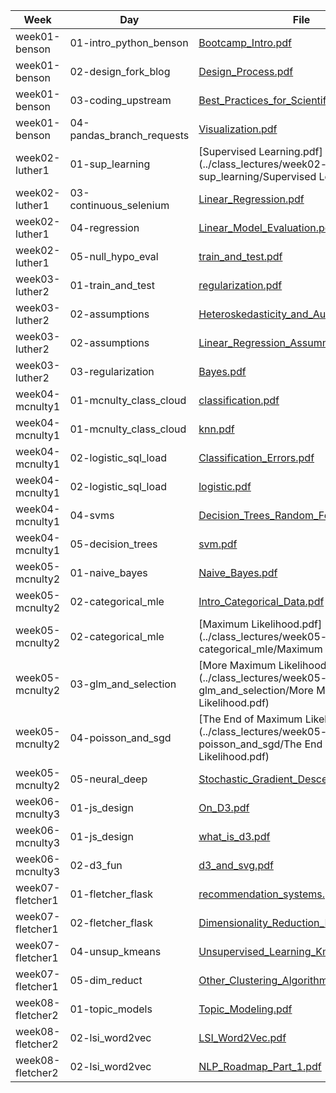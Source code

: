 | Week | Day | File | Line |
|------|-----|------|------|
| week01-benson | 01-intro_python_benson | [Bootcamp_Intro.pdf](../class_lectures/week01-benson/01-intro_python_benson/Bootcamp_Intro.pdf) | 1 |
| week01-benson | 02-design_fork_blog | [Design_Process.pdf](../class_lectures/week01-benson/02-design_fork_blog/Design_Process.pdf) | 2 |
| week01-benson | 03-coding_upstream | [Best_Practices_for_Scientific_Coding.pdf](../class_lectures/week01-benson/03-coding_upstream/Best_Practices_for_Scientific_Coding.pdf) | 3 |
| week01-benson | 04-pandas_branch_requests | [Visualization.pdf](../class_lectures/week01-benson/04-pandas_branch_requests/Visualization.pdf) | 4 |
| week02-luther1 | 01-sup_learning | [Supervised Learning.pdf](../class_lectures/week02-luther1/01-sup_learning/Supervised Learning.pdf) | 5 |
| week02-luther1 | 03-continuous_selenium | [Linear_Regression.pdf](../class_lectures/week02-luther1/03-continuous_selenium/Linear_Regression.pdf) | 6 |
| week02-luther1 | 04-regression | [Linear_Model_Evaluation.pdf](../class_lectures/week02-luther1/04-regression/Linear_Model_Evaluation.pdf) | 7 |
| week02-luther1 | 05-null_hypo_eval | [train_and_test.pdf](../class_lectures/week02-luther1/05-null_hypo_eval/train_and_test.pdf) | 8 |
| week03-luther2 | 01-train_and_test | [regularization.pdf](../class_lectures/week03-luther2/01-train_and_test/regularization.pdf) | 9 |
| week03-luther2 | 02-assumptions | [Heteroskedasticity_and_Autocorrelation.pdf](../class_lectures/week03-luther2/02-assumptions/Heteroskedasticity_and_Autocorrelation.pdf) | 10 |
| week03-luther2 | 02-assumptions | [Linear_Regression_Assummptions.pdf](../class_lectures/week03-luther2/02-assumptions/Linear_Regression_Assummptions.pdf) | 11 |
| week03-luther2 | 03-regularization | [Bayes.pdf](../class_lectures/week03-luther2/03-regularization/Bayes.pdf) | 12 |
| week04-mcnulty1 | 01-mcnulty_class_cloud | [classification.pdf](../class_lectures/week04-mcnulty1/01-mcnulty_class_cloud/classification.pdf) | 13 |
| week04-mcnulty1 | 01-mcnulty_class_cloud | [knn.pdf](../class_lectures/week04-mcnulty1/01-mcnulty_class_cloud/knn.pdf) | 14 |
| week04-mcnulty1 | 02-logistic_sql_load | [Classification_Errors.pdf](../class_lectures/week04-mcnulty1/02-logistic_sql_load/Classification_Errors.pdf) | 15 |
| week04-mcnulty1 | 02-logistic_sql_load | [logistic.pdf](../class_lectures/week04-mcnulty1/02-logistic_sql_load/logistic.pdf) | 16 |
| week04-mcnulty1 | 04-svms | [Decision_Trees_Random_Forest.pdf](../class_lectures/week04-mcnulty1/04-svms/Decision_Trees_Random_Forest.pdf) | 17 |
| week04-mcnulty1 | 05-decision_trees | [svm.pdf](../class_lectures/week04-mcnulty1/05-decision_trees/svm.pdf) | 18 |
| week05-mcnulty2 | 01-naive_bayes | [Naive_Bayes.pdf](../class_lectures/week05-mcnulty2/01-naive_bayes/Naive_Bayes.pdf) | 19 |
| week05-mcnulty2 | 02-categorical_mle | [Intro_Categorical_Data.pdf](../class_lectures/week05-mcnulty2/02-categorical_mle/Intro_Categorical_Data.pdf) | 20 |
| week05-mcnulty2 | 02-categorical_mle | [Maximum Likelihood.pdf](../class_lectures/week05-mcnulty2/02-categorical_mle/Maximum Likelihood.pdf) | 21 |
| week05-mcnulty2 | 03-glm_and_selection | [More Maximum Likelihood.pdf](../class_lectures/week05-mcnulty2/03-glm_and_selection/More Maximum Likelihood.pdf) | 22 |
| week05-mcnulty2 | 04-poisson_and_sgd | [The End of Maximum Likelihood.pdf](../class_lectures/week05-mcnulty2/04-poisson_and_sgd/The End of Maximum Likelihood.pdf) | 23 |
| week05-mcnulty2 | 05-neural_deep | [Stochastic_Gradient_Descent.pdf](../class_lectures/week05-mcnulty2/05-neural_deep/Stochastic_Gradient_Descent.pdf) | 24 |
| week06-mcnulty3 | 01-js_design | [On_D3.pdf](../class_lectures/week06-mcnulty3/01-js_design/On_D3.pdf) | 25 |
| week06-mcnulty3 | 01-js_design | [what_is_d3.pdf](../class_lectures/week06-mcnulty3/01-js_design/what_is_d3.pdf) | 26 |
| week06-mcnulty3 | 02-d3_fun | [d3_and_svg.pdf](../class_lectures/week06-mcnulty3/02-d3_fun/d3_and_svg.pdf) | 27 |
| week07-fletcher1 | 01-fletcher_flask | [recommendation_systems.pdf](../class_lectures/week07-fletcher1/01-fletcher_flask/recommendation_systems.pdf) | 28 |
| week07-fletcher1 | 02-fletcher_flask | [Dimensionality_Reduction_PCA.pdf](../class_lectures/week07-fletcher1/02-fletcher_flask/Dimensionality_Reduction_PCA.pdf) | 29 |
| week07-fletcher1 | 04-unsup_kmeans | [Unsupervised_Learning_Kmeans.pdf](../class_lectures/week07-fletcher1/04-unsup_kmeans/Unsupervised_Learning_Kmeans.pdf) | 30 |
| week07-fletcher1 | 05-dim_reduct | [Other_Clustering_Algorithms.pdf](../class_lectures/week07-fletcher1/05-dim_reduct/Other_Clustering_Algorithms.pdf) | 31 |
| week08-fletcher2 | 01-topic_models | [Topic_Modeling.pdf](../class_lectures/week08-fletcher2/01-topic_models/Topic_Modeling.pdf) | 32 |
| week08-fletcher2 | 02-lsi_word2vec | [LSI_Word2Vec.pdf](../class_lectures/week08-fletcher2/02-lsi_word2vec/LSI_Word2Vec.pdf) | 33 |
| week08-fletcher2 | 02-lsi_word2vec | [NLP_Roadmap_Part_1.pdf](../class_lectures/week08-fletcher2/02-lsi_word2vec/NLP_Roadmap_Part_1.pdf) | 34 |
